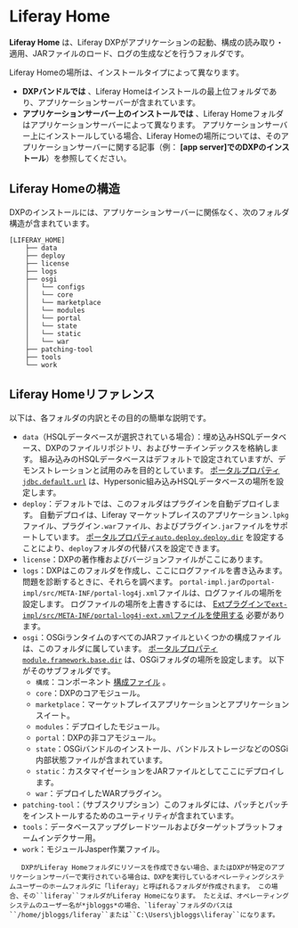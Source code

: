 # Liferay Home

**Liferay Home** は、Liferay DXPがアプリケーションの起動、構成の読み取り・適用、JARファイルのロード、ログの生成などを行うフォルダです。

Liferay Homeの場所は、インストールタイプによって異なります。

  - **DXPバンドルでは** 、Liferay Homeはインストールの最上位フォルダであり、アプリケーションサーバーが含まれています。
  - **アプリケーションサーバー上のインストールでは** 、Liferay Homeフォルダはアプリケーションサーバーによって異なります。 アプリケーションサーバー上にインストールしている場合、Liferay Homeの場所については、そのアプリケーションサーバーに関する記事（例： **\[app server\]でのDXPのインストール**）を参照してください。

## Liferay Homeの構造

DXPのインストールには、アプリケーションサーバーに関係なく、次のフォルダ構造が含まれています。

```
[LIFERAY_HOME]
    ├── data
    ├── deploy
    ├── license
    ├── logs
    ├── osgi
    │   └── configs
    │   └── core
    │   └── marketplace
    │   └── modules
    │   └── portal
    │   └── state
    │   └── static
    │   └── war
    ├── patching-tool
    ├── tools
    └── work
```

<a name="liferay-home-reference" />

## Liferay Homeリファレンス

以下は、各フォルダの内訳とその目的の簡単な説明です。

  - `data`（HSQLデータベースが選択されている場合）：埋め込みHSQLデータベース、DXPのファイルリポジトリ、およびサーチインデックスを格納します。 組み込みのHSQLデータベースはデフォルトで設定されていますが、デモンストレーションと試用のみを目的としています。 [ポータルプロパティ`jdbc.default.url`](https://docs.liferay.com/dxp/portal/7.2-latest/propertiesdoc/portal.properties.html#JDBC) は、Hypersonic組み込みHSQLデータベースの場所を設定します。
  - `deploy`：デフォルトでは、このフォルダはプラグインを自動デプロイします。 自動デプロイは、Liferay マーケットプレイスのアプリケーション`.lpkg`ファイル、プラグイン`.war`ファイル、およびプラグイン`.jar`ファイルをサポートしています。 [ポータルプロパティ`auto.deploy.deploy.dir`](https://docs.liferay.com/dxp/portal/7.2-latest/propertiesdoc/portal.properties.html#Auto%20Deploy) を設定することにより、`deploy`フォルダの代替パスを設定できます。
  - `license`：DXPの著作権およびバージョンファイルがここにあります。
  - `logs`：DXPはこのフォルダを作成し、ここにログファイルを書き込みます。 問題を診断するときに、それらを調べます。 `portal-impl.jar`の`portal-impl/src/META-INF/portal-log4j.xml`ファイルは、ログファイルの場所を設定します。 ログファイルの場所を上書きするには、 [Extプラグインで`ext-impl/src/META-INF/portal-log4j-ext.xml`ファイルを使用する](https://help.liferay.com/hc/articles/360029030791-Customizing-Core-Functionality-with-Ext) 必要があります。
  - `osgi`：OSGiランタイムのすべてのJARファイルといくつかの構成ファイルは、このフォルダに属しています。 [ポータルプロパティ`module.framework.base.dir`](https://docs.liferay.com/dxp/portal/7.2-latest/propertiesdoc/portal.properties.html#Module%20Framework) は、OSGiフォルダの場所を設定します。 以下がそのサブフォルダです。
      - `構成`：コンポーネント [構成ファイル](../../system-administration/system-settings/system-settings.md#exporting-and-deploying-configurations) 。
      - `core`：DXPのコアモジュール。
      - `marketplace`：マーケットプレイスアプリケーションとアプリケーションスイート。
      - `modules`：デプロイしたモジュール。
      - `portal`：DXPの非コアモジュール。
      - `state`：OSGiバンドルのインストール、バンドルストレージなどのOSGi内部状態ファイルが含まれています。
      - `static`：カスタマイゼーションをJARファイルとしてここにデプロイします。
      - `war`：デプロイしたWARプラグイン。
  - `patching-tool`：（サブスクリプション）このフォルダには、パッチとパッチをインストールするためのユーティリティが含まれています。
  - `tools`：データベースアップグレードツールおよびターゲットプラットフォームインデクサー用。
  - `work`：モジュールJasper作業ファイル。

```{note}
   DXPがLiferay Homeフォルダにリソースを作成できない場合、またはDXPが特定のアプリケーションサーバーで実行されている場合は、DXPを実行しているオペレーティングシステムユーザーのホームフォルダに「liferay」と呼ばれるフォルダが作成されます。 この場合、その``liferay``フォルダがLiferay Homeになります。 たとえば、オペレーティングシステムのユーザー名が*jbloggs*の場合、`liferay`フォルダのパスは``/home/jbloggs/liferay``または``C:\Users\jbloggs\liferay``になります。
```
